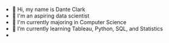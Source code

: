 - 👋 Hi, my name is Dante Clark
- 👀 I'm an aspiring data scientist
- 🎒 I'm currently majoring in Computer Science
- 🌱 I’m currently learning Tableau, Python, SQL, and Statistics
- 
<!---
dante-clark/dante-clark is a ✨ special ✨ repository because its `README.md` (this file) appears on your GitHub profile.
You can click the Preview link to take a look at your changes.
--->
